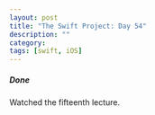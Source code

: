 ```yaml
---
layout: post
title: "The Swift Project: Day 54"
description: ""
category:
tags: [swift, iOS]
---
```


##### Done

Watched the fifteenth lecture.
